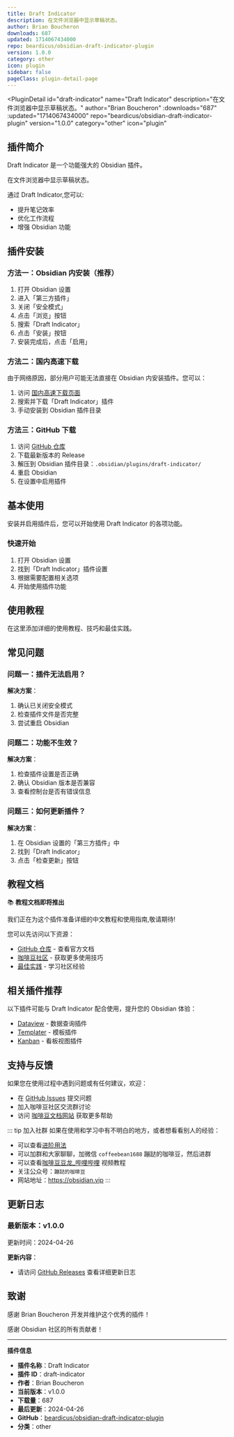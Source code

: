 ```yaml
---
title: Draft Indicator
description: 在文件浏览器中显示草稿状态。
author: Brian Boucheron
downloads: 687
updated: 1714067434000
repo: beardicus/obsidian-draft-indicator-plugin
version: 1.0.0
category: other
icon: plugin
sidebar: false
pageClass: plugin-detail-page
---
```


<PluginDetail
  id="draft-indicator"
  name="Draft Indicator"
  description="在文件浏览器中显示草稿状态。"
  author="Brian Boucheron"
  :downloads="687"
  :updated="1714067434000"
  repo="beardicus/obsidian-draft-indicator-plugin"
  version="1.0.0"
  category="other"
  icon="plugin"
>

<!-- AUTO_GENERATED_START -->
## 插件简介

Draft Indicator 是一个功能强大的 Obsidian 插件。

在文件浏览器中显示草稿状态。

通过 Draft Indicator,您可以:

- 提升笔记效率
- 优化工作流程
- 增强 Obsidian 功能

<!-- AUTO_GENERATED_END -->

<!-- AUTO_GENERATED_START -->
## 插件安装

### 方法一：Obsidian 内安装（推荐）

1. 打开 Obsidian 设置
2. 进入「第三方插件」
3. 关闭「安全模式」
4. 点击「浏览」按钮
5. 搜索「Draft Indicator」
6. 点击「安装」按钮
7. 安装完成后，点击「启用」

### 方法二：国内高速下载

由于网络原因，部分用户可能无法直接在 Obsidian 内安装插件。您可以：

1. 访问 [国内高速下载页面](/zh/documentation/obsidian-plugins-download.html)
2. 搜索并下载「Draft Indicator」插件
3. 手动安装到 Obsidian 插件目录

### 方法三：GitHub 下载

1. 访问 [GitHub 仓库](https://github.com/beardicus/obsidian-draft-indicator-plugin)
2. 下载最新版本的 Release
3. 解压到 Obsidian 插件目录：`.obsidian/plugins/draft-indicator/`
4. 重启 Obsidian
5. 在设置中启用插件

## 基本使用

安装并启用插件后，您可以开始使用 Draft Indicator 的各项功能。

### 快速开始

1. 打开 Obsidian 设置
2. 找到「Draft Indicator」插件设置
3. 根据需要配置相关选项
4. 开始使用插件功能

<!-- AUTO_GENERATED_END -->

<!-- CUSTOM_CONTENT_START:tutorial -->
## 使用教程

在这里添加详细的使用教程、技巧和最佳实践。

<!-- CUSTOM_CONTENT_END:tutorial -->

<!-- SHARED_CONTENT_START -->
## 常见问题

### 问题一：插件无法启用？

**解决方案**：
1. 确认已关闭安全模式
2. 检查插件文件是否完整
3. 尝试重启 Obsidian

### 问题二：功能不生效？

**解决方案**：
1. 检查插件设置是否正确
2. 确认 Obsidian 版本是否兼容
3. 查看控制台是否有错误信息

### 问题三：如何更新插件？

**解决方案**：
1. 在 Obsidian 设置的「第三方插件」中
2. 找到「Draft Indicator」
3. 点击「检查更新」按钮

## 教程文档

📚 **教程文档即将推出**

我们正在为这个插件准备详细的中文教程和使用指南,敬请期待!

您可以先访问以下资源：
- [GitHub 仓库](https://github.com/beardicus/obsidian-draft-indicator-plugin) - 查看官方文档
- [咖啡豆社区](/zh/bases/) - 获取更多使用技巧
- [最佳实践](/zh/best-practices/) - 学习社区经验

## 相关插件推荐

以下插件可能与 Draft Indicator 配合使用，提升您的 Obsidian 体验：

- [Dataview](/zh/plugins/dataview.html) - 数据查询插件
- [Templater](/zh/plugins/templater-obsidian.html) - 模板插件
- [Kanban](/zh/plugins/obsidian-kanban.html) - 看板视图插件

## 支持与反馈

如果您在使用过程中遇到问题或有任何建议，欢迎：

- 在 [GitHub Issues](https://github.com/beardicus/obsidian-draft-indicator-plugin/issues) 提交问题
- 加入咖啡豆社区交流群讨论
- 访问 [咖啡豆文档网站](https://obsidian.vip) 获取更多帮助

::: tip 加入社群
如果在使用和学习中有不明白的地方，或者想看看别人的经验：
- 可以查看[进阶用法](/zh/advanced)
- 可以加群和大家聊聊，加微信 `coffeebean1688` 蹦跶的咖啡豆，然后进群
- 可以查看[咖啡豆豆龙_哔哩哔哩](https://space.bilibili.com/618777356) 视频教程
- 关注公众号：`蹦跶的咖啡豆`
- 网站地址：https://obsidian.vip
:::
<!-- SHARED_CONTENT_END -->

<!-- AUTO_GENERATED_START -->
## 更新日志

### 最新版本：v1.0.0

更新时间：2024-04-26

**更新内容**：
- 请访问 [GitHub Releases](https://github.com/beardicus/obsidian-draft-indicator-plugin/releases) 查看详细更新日志

## 致谢

感谢 Brian Boucheron 开发并维护这个优秀的插件！

感谢 Obsidian 社区的所有贡献者！

---

**插件信息**
- **插件名称**：Draft Indicator
- **插件 ID**：draft-indicator
- **作者**：Brian Boucheron
- **当前版本**：v1.0.0
- **下载量**：687
- **最后更新**：2024-04-26
- **GitHub**：[beardicus/obsidian-draft-indicator-plugin](https://github.com/beardicus/obsidian-draft-indicator-plugin)
- **分类**：other
<!-- AUTO_GENERATED_END -->

</PluginDetail>

